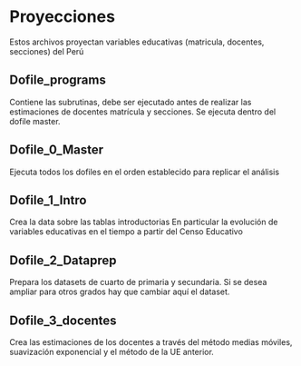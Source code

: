 # Proyecciones
Estos archivos proyectan variables educativas (matricula, docentes, secciones) del Perú

## Dofile_programs
Contiene las subrutinas, debe ser ejecutado antes de realizar las estimaciones de docentes
matrícula y secciones. Se ejecuta dentro del dofile master.

## Dofile_0_Master
Ejecuta todos los dofiles en el orden establecido para replicar el análisis

## Dofile_1_Intro
Crea la data sobre las tablas introductorias
En particular la evolución de variables educativas en el tiempo a partir del Censo Educativo

## Dofile_2_Dataprep
Prepara los datasets de cuarto de primaria y secundaria. Si se desea ampliar para otros 
grados hay que cambiar aquí el dataset.

## Dofile_3_docentes
Crea las estimaciones de los docentes a través del método medias móviles, suavización exponencial 
y el método de la UE anterior.

